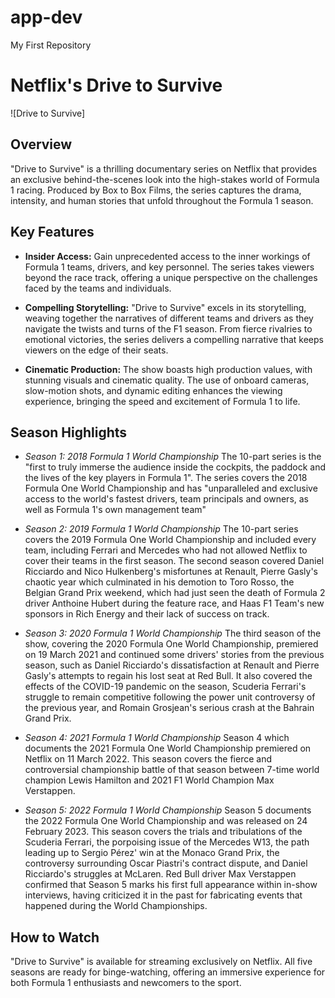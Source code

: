 # app-dev
My First Repository

# Netflix's Drive to Survive

![Drive to Survive]

## Overview

"Drive to Survive" is a thrilling documentary series on Netflix that provides an exclusive behind-the-scenes look into the high-stakes world of Formula 1 racing. Produced by Box to Box Films, the series captures the drama, intensity, and human stories that unfold throughout the Formula 1 season.

## Key Features

- **Insider Access:** Gain unprecedented access to the inner workings of Formula 1 teams, drivers, and key personnel. The series takes viewers beyond the race track, offering a unique perspective on the challenges faced by the teams and individuals.

- **Compelling Storytelling:** "Drive to Survive" excels in its storytelling, weaving together the narratives of different teams and drivers as they navigate the twists and turns of the F1 season. From fierce rivalries to emotional victories, the series delivers a compelling narrative that keeps viewers on the edge of their seats.

- **Cinematic Production:** The show boasts high production values, with stunning visuals and cinematic quality. The use of onboard cameras, slow-motion shots, and dynamic editing enhances the viewing experience, bringing the speed and excitement of Formula 1 to life.

## Season Highlights

- *Season 1: 2018 Formula 1 World Championship* The 10-part series is the "first to truly immerse the audience inside the cockpits, the paddock and the lives of the key players in Formula 1". The series covers the 2018 Formula One World Championship and has "unparalleled and exclusive access to the world's fastest drivers, team principals and owners, as well as Formula 1's own management team" 

- *Season 2: 2019 Formula 1 World Championship* The 10-part series covers the 2019 Formula One World Championship and included every team, including Ferrari and Mercedes who had not allowed Netflix to cover their teams in the first season. The second season covered Daniel Ricciardo and Nico Hulkenberg's misfortunes at Renault, Pierre Gasly's chaotic year which culminated in his demotion to Toro Rosso, the Belgian Grand Prix weekend, which had just seen the death of Formula 2 driver Anthoine Hubert during the feature race, and Haas F1 Team's new sponsors in Rich Energy and their lack of success on track.

- *Season 3: 2020 Formula 1 World Championship* The third season of the show, covering the 2020 Formula One World Championship, premiered on 19 March 2021 and continued some drivers' stories from the previous season, such as Daniel Ricciardo's dissatisfaction at Renault and Pierre Gasly's attempts to regain his lost seat at Red Bull. It also covered the effects of the COVID-19 pandemic on the season, Scuderia Ferrari's struggle to remain competitive following the power unit controversy of the previous year, and Romain Grosjean's serious crash at the Bahrain Grand Prix.

- *Season 4: 2021 Formula 1 World Championship* Season 4 which documents the 2021 Formula One World Championship premiered on Netflix on 11 March 2022. This season covers the fierce and controversial championship battle of that season between 7-time world champion Lewis Hamilton and 2021 F1 World Champion Max Verstappen.
  
- *Season 5: 2022 Formula 1 World Championship* Season 5 documents the 2022 Formula One World Championship and was released on 24 February 2023. This season covers the trials and tribulations of the Scuderia Ferrari, the porpoising issue of the Mercedes W13, the path leading up to Sergio Pérez' win at the Monaco Grand Prix, the controversy surrounding Oscar Piastri's contract dispute, and Daniel Ricciardo's struggles at McLaren. Red Bull driver Max Verstappen confirmed that Season 5 marks his first full appearance within in-show interviews, having criticized it in the past for fabricating events that happened during the World Championships.

## How to Watch

"Drive to Survive" is available for streaming exclusively on Netflix. All five seasons are ready for binge-watching, offering an immersive experience for both Formula 1 enthusiasts and newcomers to the sport.
